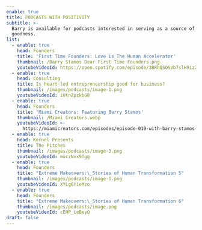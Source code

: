 ```yaml
---
enable: true
title: PODCASTS WITH POSITIVITY
subtitle: >-
  Barry is available for podcasts interested in serving as a source of light and
  goodness.
list:
  - enable: true
    head: Founders
    title: 'First Time Founders: Love is The Human Accelerator'
    thumbnail: /Barry Stamos Dear First Time Founders.png
    youtubeVideoId: https://open.spotify.com/episode/3BRhQSQSVb7slH9iz2TTDB
  - enable: true
    head: Consulting
    title: Is heart-led entrepreneurship good for business?
    thumbnail: /images/podcasts/image-1.png
    youtubeVideoId: iUtnZpzkbG8
  - enable: true
    head: Founders
    title: 'Miami Creators: Featuring Barry Stamos'
    thumbnail: /Miami Creators.webp
    youtubeVideoId: >-
      https://miamicreators.com/episodes/episode-019-with-barry-stamos-leading-from-the-heart
  - enable: true
    head: Kernel Presents
    title: The Pitches
    thumbnail: /images/podcasts/image-3.png
    youtubeVideoId: muczNvx9fgg
  - enable: true
    head: Founders
    title: "Extreme Makeovers:\_Stories of Human Transformation 5"
    thumbnail: /images/podcasts/image-1.png
    youtubeVideoId: XYLg6Y1eMzo
  - enable: true
    head: Founders
    title: "Extreme Makeovers:\_Stories of Human Transformation 6"
    thumbnail: /images/podcasts/image.png
    youtubeVideoId: cEHP_LeBeyQ
draft: false
---
```

